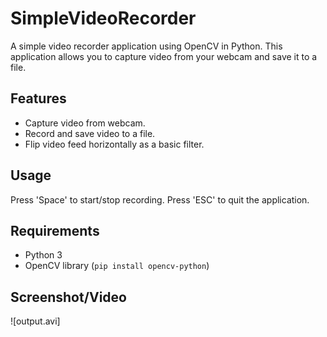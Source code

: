 # SimpleVideoRecorder

A simple video recorder application using OpenCV in Python. This application allows you to capture video from your webcam and save it to a file. 

## Features
- Capture video from webcam.
- Record and save video to a file.
- Flip video feed horizontally as a basic filter.

## Usage
Press 'Space' to start/stop recording. Press 'ESC' to quit the application.

## Requirements
- Python 3
- OpenCV library (`pip install opencv-python`)

## Screenshot/Video
![output.avi]
